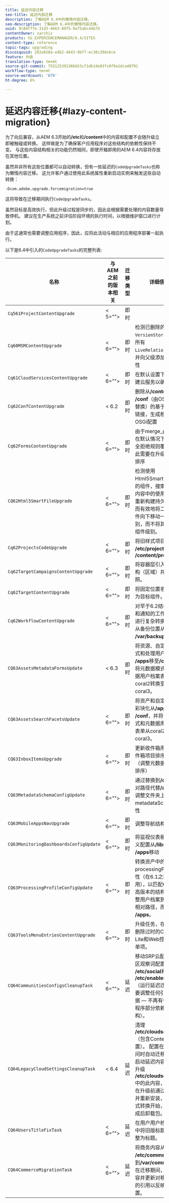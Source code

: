 ```yaml
---
title: 延迟内容迁移
seo-title: 延迟内容迁移
description: 了解AEM 6.4中的懒惰内容迁移。
seo-description: 了解AEM 6.4中的懒惰内容迁移。
uuid: 9c84f7fe-31d3-4b63-8975-9e75a6c44b7d
contentOwner: sarchiz
products: SG_EXPERIENCEMANAGER/6.4/SITES
content-type: reference
topic-tags: upgrading
discoiquuid: 282a828a-edb2-4643-9bf7-ec30c29dc6ce
feature: 升级
translation-type: tm+mt
source-git-commit: 75312539136bb53cf1db1de03fc0f9a1dca49791
workflow-type: tm+mt
source-wordcount: '679'
ht-degree: 6%

---
```



# 延迟内容迁移{#lazy-content-migration}

为了向后兼容，从AEM 6.3开始的&#x200B;**/etc**&#x200B;和&#x200B;**/content**&#x200B;中的内容和配置不会随升级立即被触碰或转换。 这样做是为了确保客户应用程序对这些结构的依赖性保持不变。 与这些内容结构相关的功能仍然相同，即使开箱即用的AEM 6.4内容将存放在其他位置。

虽然并非所有这些位置都可以自动转换，但有一些延迟的`CodeUpgradeTasks`也称为懒惰内容迁移。 这允许客户通过使用此系统属性重新启动实例来触发这些自动转换：

```shell
-Dcom.adobe.upgrade.forcemigration=true
```

这将导致在迁移期间执行`CodeUpgradeTasks`。

虽然目标是高效执行，但此升级过程是同步的，因此会根据需要处理的内容数量导致停机。 建议在生产系统之前评估阶段环境的执行时间，以根据维护窗口进行计划。

由于这通常也需要调整应用程序，因此，应将此活动与相应的应用程序部署一起执行。

以下是6.4中引入的`CodeUpgradeTasks`的完整列表:

| **名称** | **与AEM之前的版本相关** | **迁移类型** | **详细信息** |
|---|---|---|---|
| `Cq561ProjectContentUpgrade` | &lt; 5=&quot;&quot;> | 即时 |  |
| `Cq60MSMContentUpgrade` | &lt; 6=&quot;&quot;> | 即时 | 检测已删除的`VersionStorage`中的所有`LiveRelationShips`，并向父级添加排除属性 |
| `Cq61CloudServicesContentUpgrade` | &lt; 6=&quot;&quot;> | 即时 | 在默认设置下重新构建云服务以确保安全 |
| `Cq62ConfContentUpgrade` | &lt; 6.2 | 即时 | 删除从&#x200B;**/content**&#x200B;到&#x200B;**/conf**（由OSGi机制替换）的基于属性的链接，生成相应的OSGi配置 |
| `Cq62FormsContentUpgrade` | &lt; 6=&quot;&quot;> | 即时 | 由于merge_preserve在默认情况下处理安全拒绝规则覆盖，因此需要在升级时重新排序 |
| `CQ62Html5SmartFileUpgrade` | &lt; 6=&quot;&quot;> | 即时 | 检测使用Html5SmartFile构件的组件，搜索组件在内容中的使用情况并重新构建持久性，从而有效地将二进制文件向下移动一个级别，而不将其存储在组件级别。 |
| `Cq62ProjectsCodeUpgrade` | &lt; 6=&quot;&quot;> | 即时 | 将旧样式项目从&#x200B;**/etc/projects**&#x200B;移至&#x200B;**/content/projects** |
| `Cq62TargetCampaignsContentUpgrade` | &lt; 6=&quot;&quot;> | 即时 | 将容器层引入层次结构（区域）并调整参照。 |
| `Cq62TargetContentUpgrade` | &lt; 6=&quot;&quot;> | 即时 | 将固定位置名称设置为目标组件。 |
| `Cq62WorkflowContentUpgrade` | &lt; 6=&quot;&quot;> | 即时 | 对早于6.2结构、实例和通知的工作流模型进行复杂转换，然后从备份位置从&#x200B;**/var/backup**&#x200B;合并回 |
| `CQ63AssetsMetadataFormsUpdate` | &lt; 6.3 | 即时 | 将资源、自定义元模式和处理用户档案从&#x200B;**/apps**&#x200B;移至&#x200B;**/conf**，并将元数据模式和元数据用户档案表单从coral2转换至coral3。 |
| `CQ63AssetsSearchFacetsUpdate` | &lt; 6=&quot;&quot;> | 即时 | 将资产和自定义搜索彩块化从&#x200B;**/apps**&#x200B;移至&#x200B;**/conf**，并将元数据模式和元数据用户档案表单从coral2转换至coral3。 |
| `CQ63InboxItemsUpgrade` | &lt; 6=&quot;&quot;> | 即时 | 更新收件箱用于对收件箱项目排序的项目（调整元数据以有效排序） |
| `CQ63MetadataSchemaConfigUpdate` | &lt; 6=&quot;&quot;> | 即时 | 通过替换到&#x200B;**/conf**&#x200B;的相对路径代替&#x200B;**/apps**，调整文件夹上的metadataSchema属性 |
| `CQ63MobileAppsNavUpgrade` | &lt; 6=&quot;&quot;> | 即时 | 调整导航结构 |
| `CQ63MonitoringDashboardsConfigUpdate` | &lt; 6=&quot;&quot;> | 即时 | 将监视仪表板的自定义配置从&#x200B;**/libs**&#x200B;和&#x200B;**/apps**&#x200B;移动 |
| `CQ63ProcessingProfileConfigUpdate` | &lt; 6=&quot;&quot;> | 即时 | 转换资产中的processingProfile属性（在6.1之前使用），以匹配6.3和更高版本的结构。 还调整用户档案到&#x200B;**/conf**&#x200B;的相对路径，而不是&#x200B;**/apps**。 |
| `CQ63ToolsMenuEntriesContentUpgrade` | &lt; 6=&quot;&quot;> | 即时 | 升级任务，在升级时删除过时的CRXDE Lite和Web控制台菜单项。 |
| `CQ64CommunitiesConfigsCleanupTask` | &lt; 6=&quot;&quot;> | 延迟 | 移动SRP云配置、社区观察词配置、清理&#x200B;**/etc/social**&#x200B;和&#x200B;**/etc/enablement**（运行延迟迁移时需要调整任何引用和数据 — 不再有任何应用程序部分依赖于此结构）。 |
| `CQ64LegacyCloudSettingsCleanupTask` | &lt; 6.4 | 延迟 | 清理&#x200B;**/etc/cloudsettings**（包含ContextHub配置）。 配置在首次访问时自动迁移。 如果启动延迟内容迁移并升级&#x200B;**/etc/cloudsettings**&#x200B;中的此内容，则必须在升级前通过包保留并重新安装，以便隐式转换开始，并在完成后卸载包。 |
| `CQ64UsersTitleFixTask` | &lt; 6=&quot;&quot;> | 延迟 | 在用户用户档案节点中将旧版标题结构调整为标题。 |
| `CQ64CommerceMigrationTask` | &lt; 6=&quot;&quot;> | 延迟 | 将商务内容从&#x200B;**/etc/commerce**&#x200B;迁移到&#x200B;**/var/commerce**。 在迁移期间，移动内容并更新对移动内容的引用以反映新位置。 |
